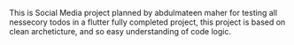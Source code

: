 This is Social Media project planned by abdulmateen maher for testing all nessecory todos in a flutter fully completed project, this project is based on clean archeticture, and so easy understanding of code logic.
